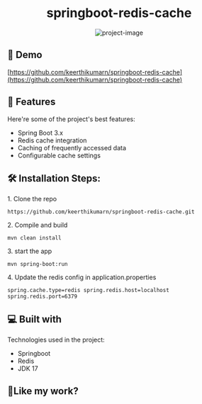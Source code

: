 <h1 align="center" id="title">springboot-redis-cache</h1>

<p align="center"><img src="https://socialify.git.ci/keerthikumarn/springboot-redis-cache/image?description=1&amp;descriptionEditable=sample%20project%20to%20demonstrate%20caching%20with%20redis%20and%20springboot&amp;font=Rokkitt&amp;issues=1&amp;language=1&amp;name=1&amp;owner=1&amp;pattern=Formal%20Invitation&amp;pulls=1&amp;stargazers=1&amp;theme=Light" alt="project-image"></p>

<h2>🚀 Demo</h2>

[https://github.com/keerthikumarn/springboot-redis-cache](https://github.com/keerthikumarn/springboot-redis-cache)

  
  
<h2>🧐 Features</h2>

Here're some of the project's best features:

*   Spring Boot 3.x
*   Redis cache integration
*   Caching of frequently accessed data
*   Configurable cache settings

<h2>🛠️ Installation Steps:</h2>

<p>1. Clone the repo</p>

```
https://github.com/keerthikumarn/springboot-redis-cache.git
```

<p>2. Compile and build</p>

```
mvn clean install
```

<p>3. start the app</p>

```
mvn spring-boot:run
```

<p>4. Update the redis config in application.properties</p>

```
spring.cache.type=redis spring.redis.host=localhost spring.redis.port=6379
```

  
  
<h2>💻 Built with</h2>

Technologies used in the project:

*   Springboot
*   Redis
*   JDK 17

<h2>💖Like my work?</h2>

